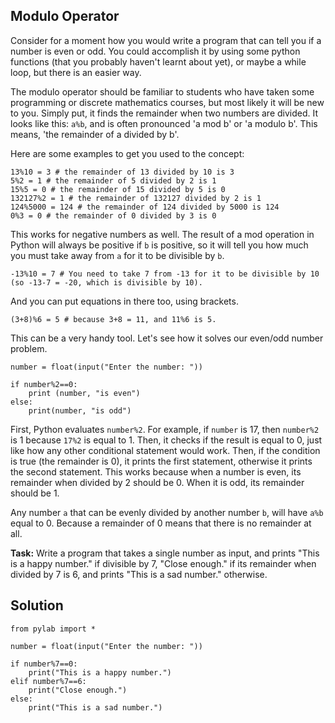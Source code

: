 ## Modulo Operator

Consider for a moment how you would write a program that can tell you if a number is even or odd. You could accomplish it by using some python functions (that you probably haven't learnt about yet), or maybe a while loop, but there is an easier way.

The modulo operator should be familiar to students who have taken some programming or discrete mathematics courses, but most likely it will be new to you. Simply put, it finds the remainder when two numbers are divided. It looks like this: `a%b`, and is often pronounced 'a mod b' or 'a modulo b'. This means, 'the remainder of a divided by b'.

Here are some examples to get you used to the concept:

````
13%10 = 3 # the remainder of 13 divided by 10 is 3
5%2 = 1 # the remainder of 5 divided by 2 is 1
15%5 = 0 # the remainder of 15 divided by 5 is 0
132127%2 = 1 # the remainder of 132127 divided by 2 is 1
124%5000 = 124 # the remainder of 124 divided by 5000 is 124
0%3 = 0 # the remainder of 0 divided by 3 is 0
````

This works for negative numbers as well. The result of a mod operation in Python will always be positive if `b` is positive, so it will tell you how much you must take away from `a` for it to be divisible by `b`.

```
-13%10 = 7 # You need to take 7 from -13 for it to be divisible by 10 (so -13-7 = -20, which is divisible by 10).
```
And you can put equations in there too, using brackets.

```
(3+8)%6 = 5 # because 3+8 = 11, and 11%6 is 5. 

```

This can be a very handy tool. Let's see how it solves our even/odd number problem.

````
number = float(input("Enter the number: "))

if number%2==0:
    print (number, "is even")
else:
    print(number, "is odd")

````
First, Python evaluates `number%2`. For example, if `number` is 17, then `number%2` is 1 because `17%2` is equal to 1. Then, it checks if the result is equal to 0, just like how any other conditional statement would work. Then, if the condition is true (the remainder is 0), it prints the first statement, otherwise it prints the second statement. This works because when a number is even, its remainder when divided by 2 should be 0. When it is odd, its remainder should be 1. 

Any number `a` that can be evenly divided by another number `b`, will have `a%b` equal to 0. Because a remainder of 0 means that there is no remainder at all. 

**Task:** Write a program that takes a single number as input, and prints "This is a happy number." if divisible by 7, "Close enough." if its remainder when divided by 7 is 6, and prints "This is a sad number." otherwise.


## Solution
````
from pylab import *

number = float(input("Enter the number: "))

if number%7==0:
    print("This is a happy number.")
elif number%7==6:
    print("Close enough.")
else:
    print("This is a sad number.")


````


